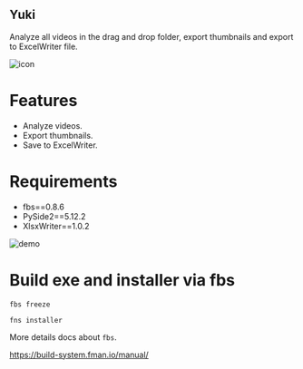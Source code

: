 Yuki
----
Analyze all videos in the drag and drop folder, export thumbnails and export 
to ExcelWriter file.

![icon](https://github.com/loonghao/Yuki/blob/master/src/yuki/resources/images/yuki.png)

Features
========
- Analyze videos.
- Export thumbnails.
- Save to ExcelWriter.

Requirements
============
- fbs==0.8.6
- PySide2==5.12.2
- XlsxWriter==1.0.2

![demo](https://user-images.githubusercontent.com/13111745/44737904-d0cc7500-ab25-11e8-8a71-dccb574b777f.gif)

Build exe and installer via fbs
===============================

```shell script
fbs freeze
```
```shell script
fns installer
```
More details docs about `fbs`.

https://build-system.fman.io/manual/

